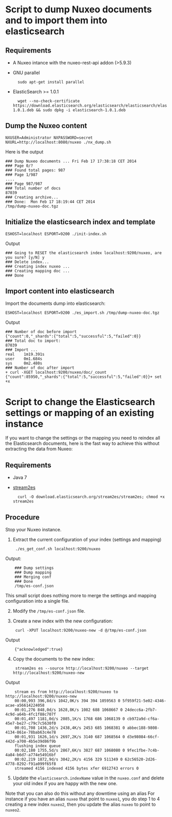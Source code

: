 # Script to dump Nuxeo documents and to import them into elasticsearch

## Requirements

- A Nuxeo intance with the nuxeo-rest-api addon (>5.9.3)

- GNU parallel

        sudo apt-get install parallel

- ElasticSearch >= 1.0.1

        wget --no-check-certificate https://download.elasticsearch.org/elasticsearch/elasticsearch/elasticsearch-1.0.1.deb && sudo dpkg -i elasticsearch-1.0.1.deb


## Dump the Nuxeo content


    NXUSER=Administrator NXPASSWORD=secret NXURL=http://localhost:8080/nuxeo ./nx_dump.sh

Here is the output

    ### Dump Nuxeo documents ... Fri Feb 17 17:38:18 CET 2014
    ### Page 0/?
	### Found total pages: 987
	### Page 1/987
	....
	### Page 987/987
    ### Total number of docs
    87039
    ### Creating archive...
    ### Done:  Mon Feb 17 18:19:44 CET 2014
    /tmp/dump-nuxeo-doc.tgz


## Initialize the elasticsearch index and template

    ESHOST=localhost ESPORT=9200 ./init-index.sh

Output

    ### Going to RESET the elasticsearch index localhost:9200/nuxeo, are you sure? [y/N] y
    ### Delete index...
    ### Creating index nuxeo ...
    ### Creating mapping doc ...
    ### Done


## Import content into elasticsearch

Import the documents dump into elasticsearch:

    ESHOST=localhost ESPORT=9200 ./es_import.sh /tmp/dump-nuxeo-doc.tgz

Output


    ### Number of doc before import
    {"count":0,"_shards":{"total":5,"successful":5,"failed":0}}
    ### Total doc to import:
    87039
    ### Import ...
    real    1m19.391s
    user    0m1.684s
    sys     0m2.480s
    ### Number of doc after import
    + curl -XGET localhost:9200/nuxeo/doc/_count
    {"count":85950,"_shards":{"total":5,"successful":5,"failed":0}}+ set +x


# Script to change the Elasticsearch settings or mapping of an existing instance


If you want to change the settings or the mapping you need to reindex
all the Elasticsearch documents, here is the fast way to achieve this
without extracting the data from Nuxeo:

## Requirements

- Java 7

- [stream2es](https://github.com/elasticsearch/stream2es/)

        curl -O download.elasticsearch.org/stream2es/stream2es; chmod +x stream2es


## Procedure

Stop your Nuxeo instance.

1. Extract the current configuration of your index (settings and
  mapping)

        ./es_get_conf.sh localhost:9200/nuxeo

  Output:

        ### Dump settings
        ### Dump mapping
        ### Merging conf
        ### Done
        /tmp/es-conf.json

  This small script does nothing more to merge the settings and
  mapping configuration into a single file.

2. Modify the `/tmp/es-conf.json` file.

3. Create a new index with the new configuration:

        curl -XPUT localhost:9200/nuxeo-new -d @/tmp/es-conf.json

  Output

        {"acknowledged":true}

4. Copy the documents to the new index:


        stream2es es --source http://localhost:9200/nuxeo --target http://localhost:9200/nuxeo-new

  Output

        stream es from http://localhost:9200/nuxeo to http://localhost:9200/nuxeo-new
        00:00,993 396,8d/s 1042,0K/s 394 394 1059563 0 5f959f21-5e02-4346-acae-a56614224058
        00:01,276 848,0d/s 1628,8K/s 1082 688 1068667 0 24decc6a-2fb7-4c9d-a64b-4fc1f88c707f
        00:01,497 1181,0d/s 2085,1K/s 1768 686 1068139 0 cb972a9d-cf6a-45e7-be27-c79c7c5630f0
        00:01,708 1436,2d/s 2438,4K/s 2453 685 1068381 0 abbec188-9808-4134-861e-78bab63c4e78
        00:01,931 1626,1d/s 2697,2K/s 3140 687 1068564 0 d3e98084-66cf-442d-a708-4b5e39d86f9b
        flushing index queue
        00:02,180 1755,5d/s 2867,6K/s 3827 687 1068080 0 9fec1fbe-7c4b-4a84-b6d7-a774e54916bf
        00:02,219 1872,9d/s 3042,2K/s 4156 329 511349 0 62c56520-2d26-4778-8292-f91a099f65f8
        streamed 4156 indexed 4156 bytes xfer 6912743 errors 0


5. Update the `elasticsearch.indexName` value in the `nuxeo.conf` and
   delete your old index if you are happy with the new one.


Note that you can also do this without any downtime using an alias For
instance if you have an alias `nuxeo` that point to `nuxeo1`, you do
step 1 to 4 creating a new index `nuxeo2`, then you update the alias
`nuxeo` to point to `nuxeo2`.

